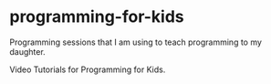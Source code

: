 # programming-for-kids
Programming sessions that I am using to teach programming to my daughter.

Video Tutorials for Programming for Kids.